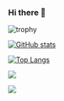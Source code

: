 ### Hi there 👋

<!--
**IgorFandre/IgorFandre** is a ✨ _special_ ✨ repository because its `README.md` (this file) appears on your GitHub profile.

Here are some ideas to get you started:

- 🔭 I’m currently working on ...
- 🌱 I’m currently learning ...
- 👯 I’m looking to collaborate on ...
- 🤔 I’m looking for help with ...
- 💬 Ask me about ...
- 📫 How to reach me: ...
- 😄 Pronouns: ...
- ⚡ Fun fact: ...
-->

<!--START_SECTION:waka-->
<!--END_SECTION:waka-->

![trophy](https://github-profile-trophy.vercel.app/?username=IgorFandre&title=MultiLanguage,Repositories,Commits,Experience,PullRequest,Reviews)

[![GitHub stats](https://github-readme-stats.vercel.app/api?username=IgorFandre)](https://github.com/anuraghazra/github-readme-stats)

[![Top Langs](https://github-readme-stats.vercel.app/api/top-langs/?username=IgorFandre&layout=compact)](https://github.com/anuraghazra/github-readme-stats)

![](https://komarev.com/ghpvc/?username=IgorFandre)

![](https://github-profile-summary-cards.vercel.app/api/cards/profile-details?username=IgorFandre&theme=solarized_dark)